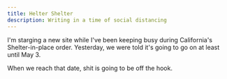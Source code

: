 ```yaml
---
title: Helter Shelter
description: Writing in a time of social distancing
---
```

I'm starging a new site while I've been keeping busy during California's Shelter-in-place order. Yesterday, we were told it's going to go on at least until May 3.

When we reach that date, shit is going to be off the hook.